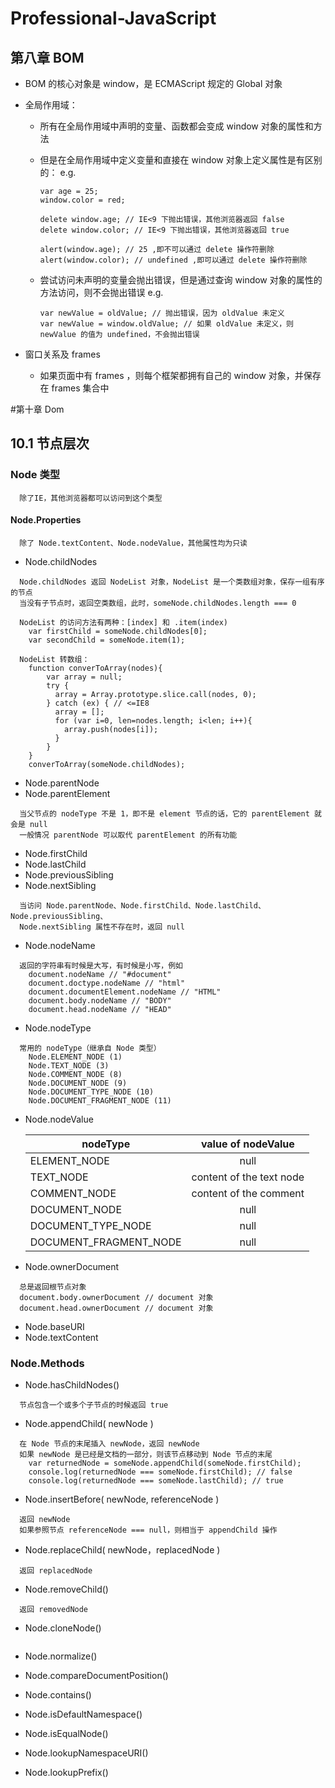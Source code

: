 # Professional-JavaScript

## 第八章 BOM
* BOM 的核心对象是 window，是 ECMAScript 规定的 Global 对象
* 全局作用域：
  - 所有在全局作用域中声明的变量、函数都会变成 window 对象的属性和方法
  - 但是在全局作用域中定义变量和直接在 window 对象上定义属性是有区别的：
    e.g.

    ```
    var age = 25;
    window.color = red;

    delete window.age; // IE<9 下抛出错误，其他浏览器返回 false
    delete window.color; // IE<9 下抛出错误，其他浏览器返回 true

    alert(window.age); // 25 ,即不可以通过 delete 操作符删除
    alert(window.color); // undefined ,即可以通过 delete 操作符删除
    ```

  - 尝试访问未声明的变量会抛出错误，但是通过查询 window 对象的属性的方法访问，则不会抛出错误
    e.g.

    ```
    var newValue = oldValue; // 抛出错误，因为 oldValue 未定义
    var newValue = window.oldValue; // 如果 oldValue 未定义，则 newValue 的值为 undefined，不会抛出错误
    ```

* 窗口关系及 frames
  - 如果页面中有 frames ，则每个框架都拥有自己的 window 对象，并保存在 frames 集合中


#第十章 Dom
## 10.1 节点层次
### Node 类型
```
  除了IE，其他浏览器都可以访问到这个类型
```
#### Node.Properties
```
  除了 Node.textContent、Node.nodeValue，其他属性均为只读
```
* Node.childNodes

```
  Node.childNodes 返回 NodeList 对象，NodeList 是一个类数组对象，保存一组有序的节点
  当没有子节点时，返回空类数组，此时，someNode.childNodes.length === 0

  NodeList 的访问方法有两种：[index] 和 .item(index)
    var firstChild = someNode.childNodes[0];
    var secondChild = someNode.item(1);

  NodeList 转数组：
    function converToArray(nodes){
        var array = null;
        try {
          array = Array.prototype.slice.call(nodes, 0);
        } catch (ex) { // <=IE8
          array = [];
          for (var i=0, len=nodes.length; i<len; i++){
            array.push(nodes[i]);
          }
        }
    }
    converToArray(someNode.childNodes);

```
* Node.parentNode
* Node.parentElement

```
  当父节点的 nodeType 不是 1，即不是 element 节点的话，它的 parentElement 就会是 null
  一般情况 parentNode 可以取代 parentElement 的所有功能
```
* Node.firstChild
* Node.lastChild
* Node.previousSibling
* Node.nextSibling

```
  当访问 Node.parentNode、Node.firstChild、Node.lastChild、Node.previousSibling、
  Node.nextSibling 属性不存在时，返回 null
```
* Node.nodeName

```
  返回的字符串有时候是大写，有时候是小写，例如
    document.nodeName // "#document"
    document.doctype.nodeName // "html"
    document.documentElement.nodeName // "HTML"
    document.body.nodeName // "BODY"
    document.head.nodeName // "HEAD"

```
* Node.nodeType

```
  常用的 nodeType（继承自 Node 类型）
    Node.ELEMENT_NODE (1)
    Node.TEXT_NODE (3)
    Node.COMMENT_NODE (8)
    Node.DOCUMENT_NODE (9)
    Node.DOCUMENT_TYPE_NODE (10)
    Node.DOCUMENT_FRAGMENT_NODE (11)

```
* Node.nodeValue

  nodeType | value of nodeValue
  ------------ | :-----------: |
  ELEMENT_NODE | null  |
  TEXT_NODE | content of the text node  |
  COMMENT_NODE | content of the comment  |
  DOCUMENT_NODE | null  |
  DOCUMENT_TYPE_NODE | null  |
  DOCUMENT_FRAGMENT_NODE | null  |

* Node.ownerDocument

```
  总是返回根节点对象
  document.body.ownerDocument // document 对象
  document.head.ownerDocument // document 对象
```

* Node.baseURI
* Node.textContent

### Node.Methods
* Node.hasChildNodes()

```
  节点包含一个或多个子节点的时候返回 true
```
* Node.appendChild( newNode )

```
  在 Node 节点的末尾插入 newNode，返回 newNode
  如果 newNode 是已经是文档的一部分，则该节点移动到 Node 节点的末尾
    var returnedNode = someNode.appendChild(someNode.firstChild);
    console.log(returnedNode === someNode.firstChild); // false
    console.log(returnedNode === someNode.lastChild); // true
```
* Node.insertBefore( newNode, referenceNode )

```
  返回 newNode
  如果参照节点 referenceNode === null，则相当于 appendChild 操作
```
* Node.replaceChild( newNode，replacedNode )

```
  返回 replacedNode
```

* Node.removeChild()

```
  返回 removedNode
```


* Node.cloneNode()

```

```


* Node.normalize()

* Node.compareDocumentPosition()
* Node.contains()


* Node.isDefaultNamespace()
* Node.isEqualNode()

* Node.lookupNamespaceURI()
* Node.lookupPrefix()



